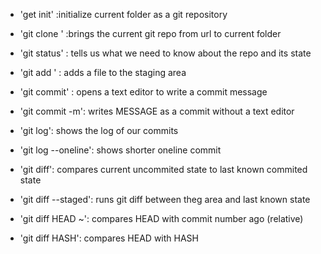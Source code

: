 - 'get init' :initialize current folder as a git repository
- 'git clone <URL>' :brings the current git repo from url to current folder
- 'git status' : tells us what we need to know about the repo and its state
- 'git add <FILE>' : adds a file to the staging area
- 'git commit' : opens a text editor to write a commit message
- 'git commit -m': writes MESSAGE as a commit without a text editor
- 'git log': shows the log of our commits
- 'git log --oneline': shows shorter oneline commit
- 'git diff': compares current uncommited state to last known commited state

- 'git diff --staged': runs git diff between theg area and last known state
- 'git diff HEAD ~': compares HEAD with commit number ago (relative)
- 'git diff HASH': compares HEAD with HASH

